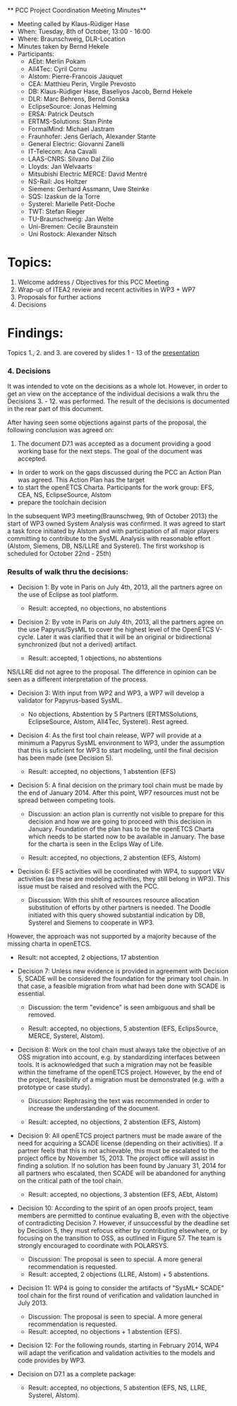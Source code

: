 ** PCC Project Coordination Meeting Minutes**

* Meeting called by Klaus-Rüdiger Hase
* When: Tuesday, 8th of October, 13:00 - 16:00
* Where: Braunschweig, DLR-Location
* Minutes taken by Bernd Hekele
* Participants: 
  * AEbt: Merlin Pokam
  * All4Tec: Cyril Cornu
  * Alstom: Pierre-Francois Jauquet
  * CEA: Matthieu Perin, Virgile Prevosto
  * DB: Klaus-Rüdiger Hase, Baseliyos Jacob, Bernd Hekele 
  * DLR: Marc Behrens, Bernd Gonska
  * EclipseSource: Jonas Helming 
  * ERSA: Patrick Deutsch
  * ERTMS-Solutions: Stan Pinte
  * FormalMind: Michael Jastram
  * Fraunhofer: Jens Gerlach, Alexander Stante
  * General Electric: Giovanni Zanelli
  * IT-Telecom: Ana Cavalli
  * LAAS-CNRS: Silvano Dal Zilio
  * Lloyds: Jan Welvaarts
  * Mitsubishi Electric MERCE: David Mentré
  * NS-Rail: Jos Holtzer
  * Siemens: Gerhard Assmann, Uwe Steinke
  * SQS: Izaskun de la Torre
  * Systerel: Marielle Petit-Doche
  * TWT: Stefan Rieger
  * TU-Braunschweig: Jan Welte
  * Uni-Bremen: Cecile Braunstein
  * Uni Rostock: Alexander Nitsch

# Topics:
1. Welcome address / Objectives for this PCC Meeting
1. Wrap-up of ITEA2 review and recent activities in WP3 + WP7
1. Proposals for further actions
1. Decisions

# Findings:
Topics 1., 2. and 3. are covered by slides 1 - 13 of the [presentation](https://github.com/openETCS/governance/blob/master/PCC-Meetings/201310081255_openETCS-PCC_as.pdf)

### 4. Decisions
It was intended to vote on the decisions as a whole lot. However, in order to get an view on the acceptance of the individual decisions a walk thru the Decisions 3. - 12. was performed. The result of the decisions is documented in the rear part of this document.

After having seen some objections against parts of the proposal, the following conclusion was agreed on:

1. The document D7.1 was accepted as a document providing a good working base for the next steps. The goal of the document was accepted.

* In order to work on the gaps discussed during the PCC an Action Plan was agreed.
This Action Plan has the target 
 * to start  the openETCS Charta. Participants for the work group: EFS, CEA, NS, EclipseSource, Alstom
 * prepare the toolchain decision 

In the subsequent WP3 meeting(Braunschweg, 9th of October 2013) the start of WP3 owned System Analysis was confirmed. It was agreed to start a task force initiated by Alstom and with participation of all major players committing to contribute to the SysML Analysis with reasonable effort (Alstom, Siemens, DB, NS/LLRE and Systerel). The first workshop is scheduled for October 22nd - 25th)

### Results of walk thru the decisions:
* Decision 1: By vote in Paris on July 4th, 2013, all the partners agree on the use of Eclipse as tool platform.

  * Result: accepted, no objections, no abstentions
 
* Decision 2: By vote in Paris on July 4th, 2013, all the partners agree on the use Papyrus/SysML to cover the highest level of the OpenETCS V-cycle. Later it was clarified that it will be an original or bidirectional synchronized (but not a derived) artifact.

  * Result: accepted, 1 objections, no abstentions

NS/LLRE did not agree to the proposal. The difference in opinion can be seen as a different interpretation of the process.

* Decision 3: With input from WP2 and WP3, a WP7 will develop a validator for Papyrus-based SysML.

  * No objections, Abstention by 5 Partners (ERTMSSolutions, EclipseSource, Alstom, All4Tec, Systerel). Rest agreed.
 
* Decision 4: As the first tool chain release, WP7 will provide at a minimum a Papyrus SysML environment to WP3, under the assumption that this is suficient for WP3 to start modeling, until the final decision has been made (see Decision 5).

  * Result: accepted, no objections, 1 abstention (EFS)

* Decision 5: A final decision on the primary tool chain must be made by the end of January 2014. After this point, WP7 resources must not be spread between competing tools.

  * Discussion: an action plan is currently not visible to prepare for this decision and how we are going to proceed with this decision in January. Foundation of the plan has to be the openETCS Charta which needs to be started now to be available in January. The base for the charta is seen in the Eclips Way of Life.
 
  * Result: accepted, no objections, 2 abstention (EFS, Alstom)

* Decision 6: EFS activities will be coordinated with WP4, to support V&V activities (as these are modeling activities, they still belong in WP3). This issue must be raised and resolved with the PCC. 

  * Discussion: With this shift of resources resource allocation substitution of efforts by other partners is needed. The Doodle initiated with this query showed substantial indication  by DB, Systerel and Siemens to cooperate in WP3. 

However, the approach was not supported by a majority because of the missing charta in openETCS.

  * Result: not accepted, 2 objections, 17 abstention

* Decision 7: Unless new evidence is provided in agreement with Decision 5, SCADE will be considered the foundation for the primary tool chain. In that case, a feasible migration from what had been done with SCADE is essential.
 
  * Discussion: the term "evidence" is seen ambiguous and shall be removed.

  * Result: accepted, no objections, 5 abstention (EFS, EclipsSource, MERCE, Systerel, Alstom).
 
* Decision 8: Work on the tool chain must always take the objective of an OSS migration into account, e.g. by standardizing interfaces between tools. It is acknowledged that such a migration may not be feasible within the timeframe of the openETCS project. However, by the end of the project, feasibility of a migration must be demonstrated (e.g. with a prototype or case study). 

  * Discussion: Rephrasing the text was recommended in order to increase the understanding of the document.

  * Result: accepted, no objections, 2 abstention (EFS, Alstom)

* Decision 9: All openETCS project partners must be made aware of the need for acquiring a SCADE license (depending on their activities). If a partner feels that this is not achievable, this must be escalated to the project office by November 15, 2013. The project office will assist in finding a solution. If no solution has been found by January 31, 2014 for all partners who escalated, then SCADE will be abandoned for anything on the critical path of the tool chain.

  * Result: accepted, no objections, 3 abstention (EFS, AEbt, Alstom)

* Decision 10: According to the spirit of an open proofs project, team members are permitted to continue evaluating B, even with the objective of contradicting Decision 7. However, if unsuccessful by the deadline set by Decision 5, they must refocus either by contributing elsewhere, or by focusing on the transition to OSS, as outlined in Figure 57. The team is strongly encouraged to coordinate with POLARSYS.

  * Discussion: The proposal is seen to special. A more general recommendation is requested. 
  * Result: accepted, 2 objections (LLRE, Alstom) + 5 abstentions.

* Decision 11: WP4 is going to consider the artifacts of "SysML+ SCADE" tool chain for the first round of verification and validation launched in July 2013.

  * Discussion: The proposal is seen to special. A more general recommendation is requested. 
  * Result: accepted, no objections + 1 abstention (EFS).

* Decision 12: For the following rounds, starting in February 2014, WP4 will adapt the verification and validation activities to the models and code provides by WP3.


* Decision on D7.1 as a complete package:
  * Result: accepted, no objections, 5 abstention (EFS, NS, LLRE, Systerel, Alstom).
